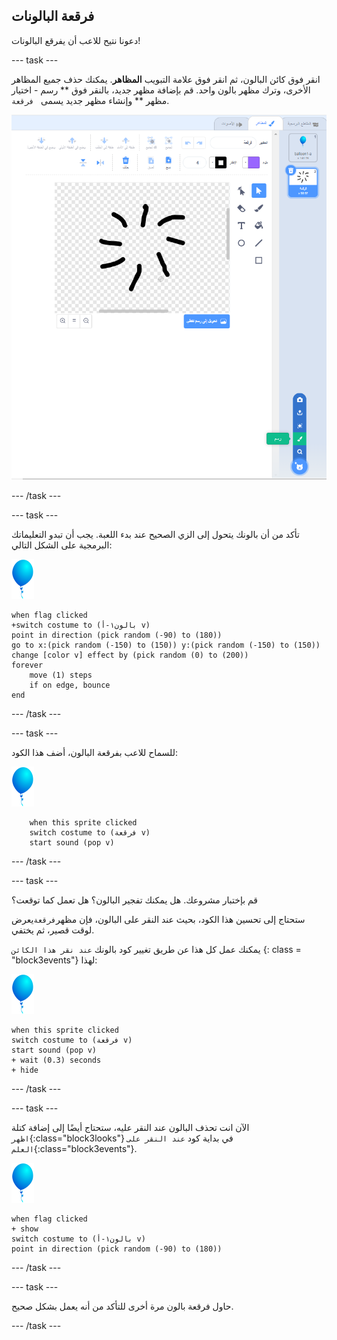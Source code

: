 ## فرقعة البالونات

دعونا نتيح للاعب أن يفرقع البالونات!

--- task ---

انقر فوق كائن البالون، ثم انقر فوق علامة التبويب **المظاهر**. يمكنك حذف جميع المظاهر الأخرى، وترك مظهر بالون واحد. قم بإضافة مظهر جديد، بالنقر فوق ** رسم - اختيار مظهر ** وإنشاء مظهر جديد يسمى ` فرقعة`.

![مظهر البالون يسمى فرقعة](images/balloons-costume.png)

--- /task ---

--- task ---

تأكد من أن بالونك يتحول إلى الزي الصحيح عند بدء اللعبة. يجب أن تبدو التعليماتك البرمجية على الشكل التالي:

![كائن بالون](images/balloon-sprite.png)

```blocks3
when flag clicked
+switch costume to (بالون١-أ v)
point in direction (pick random (-90) to (180))
go to x:(pick random (-150) to (150)) y:(pick random (-150) to (150))
change [color v] effect by (pick random (0) to (200))
forever
    move (1) steps
    if on edge, bounce
end
```

--- /task ---

--- task ---

للسماح للاعب بفرقعة البالون، أضف هذا الكود:

![كائن بالون](images/balloon-sprite.png)

```blocks3
    when this sprite clicked
    switch costume to (فرقعة v)
    start sound (pop v)
```

--- /task ---

--- task ---

قم بإختبار مشروعك. هل يمكنك تفجير البالون؟ هل تعمل كما توقعت؟

ستحتاج إلى تحسين هذا الكود، بحيث عند النقر على البالون، فإن مظهر` فرقعة `يعرض لوقت قصير، ثم يختفي.

يمكنك عمل كل هذا عن طريق تغيير كود بالونك ` عند نقر هذا الكائن ` {: class = "block3events"} لهذا:

![كائن بالون](images/balloon-sprite.png)

```blocks3
when this sprite clicked
switch costume to (فرقعة v)
start sound (pop v)
+ wait (0.3) seconds
+ hide
```

--- /task ---

--- task ---

الآن انت تحذف البالون عند النقر عليه، ستحتاج أيضًا إلى إضافة كتلة ` اظهر`{:class="block3looks"} في بداية كود ` عند النقر على العلم `{:class="block3events"}.

![كائن بالون](images/balloon-sprite.png)

```blocks3
when flag clicked
+ show
switch costume to (بالون١-أ v)
point in direction (pick random (-90) to (180))
```

--- /task ---

--- task ---

حاول فرقعة بالون مرة أخرى للتأكد من أنه يعمل بشكل صحيح.

--- /task ---
